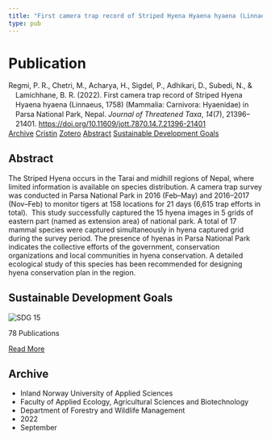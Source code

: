 ```yaml
---
title: "First camera trap record of Striped Hyena Hyaena hyaena (Linnaeus, 1758) (Mammalia: Carnivora: Hyaenidae) in Parsa National Park, Nepal"
type: pub
---
```

<h1>Publication</h1>
<article id="csl-bib-container-V82ZRS6A" class="csl-bib-container">
  <div class="csl-bib-body" style="line-height: 1.35; padding-left: 1em; text-indent:-1em;">
  <div class="csl-entry">Regmi, P. R., Chetri, M., Acharya, H., Sigdel, P., Adhikari, D., Subedi, N., &amp; Lamichhane, B. R. (2022). First camera trap record of Striped Hyena Hyaena hyaena (Linnaeus, 1758) (Mammalia: Carnivora: Hyaenidae) in Parsa National Park, Nepal. <i>Journal of Threatened Taxa</i>, <i>14</i>(7), 21396&#x2013;21401. <a href="https://doi.org/10.11609/jott.7870.14.7.21396-21401">https://doi.org/10.11609/jott.7870.14.7.21396-21401</a></div>
</div>
  <div class="csl-bib-buttons">
    <a href="#taxonomy-article-V82ZRS6A" class="csl-bib-button">Archive</a>
    <a href="https://app.cristin.no/results/show.jsf?id=2050245" alt="Cristin URL" class="csl-bib-button">Cristin</a>
    <a href="http://zotero.org/groups/5022929/items/V82ZRS6A" alt="Zotero URL" class="csl-bib-button">Zotero</a>
    <a href="#abstract-article-V82ZRS6A" class="csl-bib-button">Abstract</a>
    <a href="#sdg-article-V82ZRS6A" class="csl-bib-button">Sustainable Development Goals</a>
  </div>
  <div id="csl-bib-meta-container-V82ZRS6A"></div>
</article>
<div id="csl-bib-meta-V82ZRS6A" class="csl-bib-meta">
  <article id="abstract-article-V82ZRS6A" class="abstract-article">
    <h1>Abstract</h1>
    The Striped Hyena occurs in the Tarai and midhill regions of Nepal, where limited information is available on species distribution. A camera trap survey was conducted in Parsa National Park in 2016 (Feb–May) and 2016–2017 (Nov–Feb) to monitor tigers at 158 locations for 21 days (6,615 trap efforts in total).  This study successfully captured the 15 hyena images in 5 grids of eastern part (named as extension area) of national park. A total of 17 mammal species were captured simultaneously in hyena captured grid during the survey period. The presence of hyenas in Parsa National Park indicates the collective efforts of the government, conservation organizations and local communities in hyena conservation. A detailed ecological study of this species has been recommended for designing hyena conservation plan in the region.
  </article>
  <article id="sdg-article-V82ZRS6A" class="sdg-article">
    <h1>Sustainable Development Goals</h1>
    <div class="sdg-container"><div id="sdg15" class="sdg">
<img src="{{< params subfolder >}}images/sdg/sdg15_en.png" class="image" alt="SDG 15">
<div class="sdg-overlay">
<p class="sdg-publication-count"><span>78</span> Publications</p>
<p><a href="https://sdgs.un.org/goals/goal15" class="sdg-read-more">Read More</a></p>
</div>
</div></div>
  </article>
  <article id="taxonomy-article-V82ZRS6A" class="taxonomy-article">
    <h1>Archive</h1>
    <ul>
      <li>Inland Norway University of Applied Sciences</li>
      <li>Faculty of Applied Ecology, Agricultural Sciences and Biotechnology</li>
      <li>Department of Forestry and Wildlife Management</li>
      <li>2022</li>
      <li>September</li>
    </ul>
  </article>
</div>
